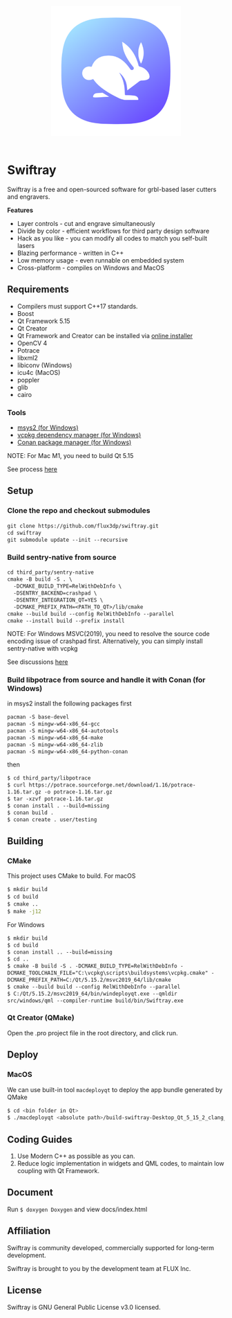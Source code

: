 <p align="center">
  <img
    alt="swiftray library logo"
    src="resources/images/icon.png"
    height="300"
    style="margin-top: 20px; margin-bottom: 20px;"
  />
</p>


# Swiftray

Swiftray is a free and open-sourced software for grbl-based laser cutters and engravers. 

**Features**

- Layer controls - cut and engrave simultaneously
- Divide by color - efficient workflows for third party design software
- Hack as you like - you can modify all codes to match you self-built lasers
- Blazing performance - written in C++
- Low memory usage - even runnable on embedded system
- Cross-platform - compiles on Windows and MacOS

## Requirements

- Compilers must support C++17 standards.
- Boost
- Qt Framework 5.15
- Qt Creator
- Qt Framework and Creator can be installed via [online installer](https://www.qt.io/download-open-source)
- OpenCV 4
- Potrace
- libxml2
- libiconv (Windows)
- icu4c (MacOS)
- poppler
- glib
- cairo
### Tools
- [msys2 (for Windows)](https://www.msys2.org/)
- [vcpkg dependency manager (for Windows)](https://vcpkg.io/en/getting-started.html)
- [Conan package manager (for Windows)](https://conan.io/downloads.html)

NOTE: For Mac M1, you need to build Qt 5.15

See process [here](https://github.com/bobwolff68/fritzing-app/wiki/Building-Qt-5.15-for-Mac-M1)

## Setup
### Clone the repo and checkout submodules
```
git clone https://github.com/flux3dp/swiftray.git
cd swiftray
git submodule update --init --recursive
```

### Build sentry-native from source
```
cd third_party/sentry-native
cmake -B build -S . \
  -DCMAKE_BUILD_TYPE=RelWithDebInfo \
  -DSENTRY_BACKEND=crashpad \
  -DSENTRY_INTEGRATION_QT=YES \
  -DCMAKE_PREFIX_PATH=<PATH_TO_QT>/lib/cmake
cmake --build build --config RelWithDebInfo --parallel
cmake --install build --prefix install
```
NOTE: For Windows MSVC(2019), you need to resolve the source code encoding issue of crashpad first.
      Alternatively, you can simply install sentry-native with vcpkg

See discussions [here](https://github.com/microsoft/vcpkg/issues/21888)

### Build libpotrace from source and handle it with Conan (for Windows)
in msys2
install the following packages first
```
pacman -S base-devel
pacman -S mingw-w64-x86_64-gcc
pacman -S mingw-w64-x86_64-autotools
pacman -S mingw-w64-x86_64-make
pacman -S mingw-w64-x86_64-zlib
pacman -S mingw-w64-x86_64-python-conan
```
then
```
$ cd third_party/libpotrace
$ curl https://potrace.sourceforge.net/download/1.16/potrace-1.16.tar.gz -o potrace-1.16.tar.gz
$ tar -xzvf potrace-1.16.tar.gz
$ conan install . --build=missing
$ conan build .
$ conan create . user/testing
```
## Building

### CMake

This project uses CMake to build.
For macOS
```bash
$ mkdir build
$ cd build
$ cmake ..
$ make -j12
```

For Windows
```
$ mkdir build
$ cd build
$ conan install .. --build=missing
$ cd ..
$ cmake -B build -S . -DCMAKE_BUILD_TYPE=RelWithDebInfo -DCMAKE_TOOLCHAIN_FILE="C:\vcpkg\scripts\buildsystems\vcpkg.cmake" -DCMAKE_PREFIX_PATH=C:/Qt/5.15.2/msvc2019_64/lib/cmake
$ cmake --build build --config RelWithDebInfo --parallel
$ C:/Qt/5.15.2/msvc2019_64/bin/windeployqt.exe --qmldir src/windows/qml --compiler-runtime build/bin/Swiftray.exe
```

### Qt Creator (QMake)

Open the .pro project file in the root directory, and click run.

## Deploy

### MacOS
We can use built-in tool `macdeployqt` to deploy the app bundle generated by QMake
```bash
$ cd <bin folder in Qt>
$ ./macdeployqt <absolute path>/build-swiftray-Desktop_Qt_5_15_2_clang_64bit-Release/Swiftray.app -qmldir=<absolute path>/swiftray//src/windows/qml -dmg
```

## Coding Guides

1. Use Modern C++ as possible as you can.
2. Reduce logic implementation in widgets and QML codes, to maintain low coupling with Qt Framework.

## Document

Run `$ doxygen Doxygen` and view docs/index.html

## Affiliation

Swiftray is community developed, commercially supported for long-term development.

Swiftray is brought to you by the development team at FLUX Inc.


## License

Swiftray is GNU General Public License v3.0 licensed.
